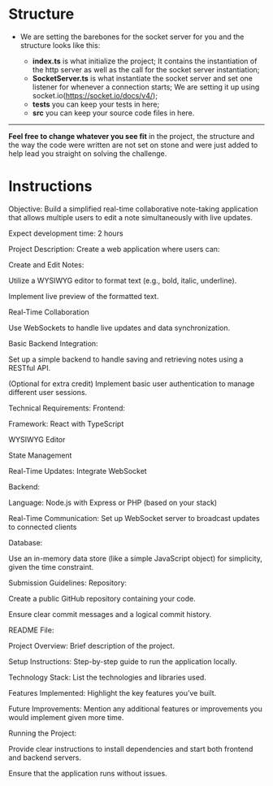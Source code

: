 # Structure

- We are setting the barebones for the socket server for you and the structure looks like this:

  - **index.ts** is what initialize the project; It contains the instantiation of the http server as well as the call for the socket server instantiation;
  - **SocketServer.ts** is what instantiate the socket server and set one listener for whenever a connection starts; We are setting it up using socket.io(https://socket.io/docs/v4/);
  - **tests** you can keep your tests in here;
  - **src** you can keep your source code files in here.
---
**Feel free to change whatever you see fit** in the project, the structure and the way the code were written are not set on stone and were just added to help lead you straight on solving the challenge.

# Instructions
Objective:
Build a simplified real-time collaborative note-taking application that allows multiple users to edit a note simultaneously with live updates.

Expect development time:  2 hours

Project Description:
Create a web application where users can:

Create and Edit Notes:

Utilize a WYSIWYG editor to format text (e.g., bold, italic, underline).

Implement live preview of the formatted text.

Real-Time Collaboration

Use WebSockets to handle live updates and data synchronization.

Basic Backend Integration:

Set up a simple backend to handle saving and retrieving notes using a RESTful API.

(Optional for extra credit) Implement basic user authentication to manage different user sessions.

Technical Requirements:
Frontend:

Framework: React with TypeScript

WYSIWYG Editor

State Management

Real-Time Updates: Integrate WebSocket 

Backend:

Language: Node.js with Express or PHP (based on your stack)

Real-Time Communication: Set up WebSocket server to broadcast updates to connected clients

Database:

Use an in-memory data store (like a simple JavaScript object) for simplicity, given the time constraint.

Submission Guidelines:
Repository:

Create a public GitHub repository containing your code.

Ensure clear commit messages and a logical commit history.

README File:

Project Overview: Brief description of the project.

Setup Instructions: Step-by-step guide to run the application locally.

Technology Stack: List the technologies and libraries used.

Features Implemented: Highlight the key features you’ve built.

Future Improvements: Mention any additional features or improvements you would implement given more time.

Running the Project:

Provide clear instructions to install dependencies and start both frontend and backend servers.

Ensure that the application runs without issues.